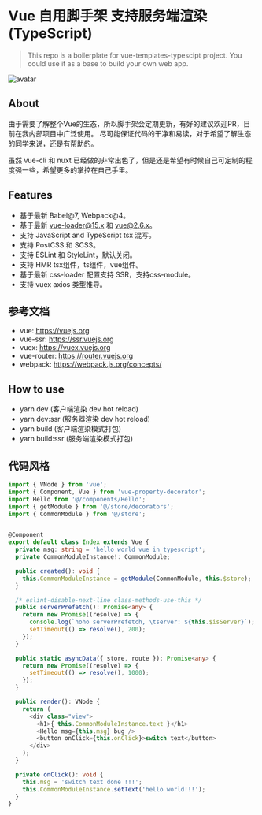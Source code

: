 # Vue 自用脚手架 支持服务端渲染 (TypeScript)

> This repo is a boilerplate for vue-templates-typescipt project. You could use it as a base to build your own web app.

![avatar](http://wx4.sinaimg.cn/large/7ee06dc9ly1g5db7bte8ij216z0u0qjm.jpg)


## About

由于需要了解整个Vue的生态，所以脚手架会定期更新，有好的建议欢迎PR，目前在我内部项目中广泛使用。
尽可能保证代码的干净和易读，对于希望了解生态的同学来说，还是有帮助的。

虽然 vue-cli 和 nuxt 已经做的非常出色了，但是还是希望有时候自己可定制的程度强一些，希望更多的掌控在自己手里。

## Features

 * 基于最新 Babel@7, Webpack@4。
 * 基于最新 vue-loader@15.x 和 vue@2.6.x。
 * 支持 JavaScript and TypeScript tsx 混写。
 * 支持 PostCSS 和 SCSS。
 * 支持 ESLint 和 StyleLint，默认关闭。
 * 支持 HMR tsx组件，ts组件，vue组件。
 * 基于最新 css-loader 配置支持 SSR，支持css-module。
 * 支持 vuex axios 类型推导。

## 参考文档

 * vue: https://vuejs.org
 * vue-ssr: https://ssr.vuejs.org
 * vuex: https://vuex.vuejs.org
 * vue-router: https://router.vuejs.org
 * webpack: https://webpack.js.org/concepts/

## How to use

 * yarn dev (客户端渲染 dev hot reload)
 * yarn dev:ssr (服务器渲染 dev hot reload)
 * yarn build (客户端渲染模式打包)
 * yarn build:ssr (服务端渲染模式打包)

## 代码风格

```typescript
import { VNode } from 'vue';
import { Component, Vue } from 'vue-property-decorator';
import Hello from '@/components/Hello';
import { getModule } from '@/store/decorators';
import { CommonModule } from '@/store';


@Component
export default class Index extends Vue {
  private msg: string = 'hello world vue in typescript';
  private CommonModuleInstance!: CommonModule;

  public created(): void {
    this.CommonModuleInstance = getModule(CommonModule, this.$store);
  }

  /* eslint-disable-next-line class-methods-use-this */
  public serverPrefetch(): Promise<any> {
    return new Promise((resolve) => {
      console.log(`hoho serverPrefetch, \tserver: ${this.$isServer}`);
      setTimeout(() => resolve(), 200);
    });
  }

  public static asyncData({ store, route }): Promise<any> {
    return new Promise((resolve) => {
      setTimeout(() => resolve(), 1000);
    });
  }

  public render(): VNode {
    return (
      <div class="view">
        <h1>{ this.CommonModuleInstance.text }</h1>
        <Hello msg={this.msg} bug />
        <button onClick={this.onClick}>switch text</button>
      </div>
    );
  }

  private onClick(): void {
    this.msg = 'switch text done !!!';
    this.CommonModuleInstance.setText('hello world!!!');
  }
}
```
